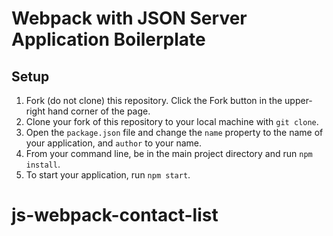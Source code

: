 # Webpack with JSON Server Application Boilerplate

## Setup

1. Fork (do not clone) this repository. Click the Fork button in the upper-right hand corner of the page.
1. Clone your fork of this repository to your local machine with `git clone`.
1. Open the `package.json` file and change the `name` property to the name of your application, and `author` to  your name.
1. From your command line, be in the main project directory and run `npm install`.
1. To start your application, run `npm start`.
# js-webpack-contact-list
